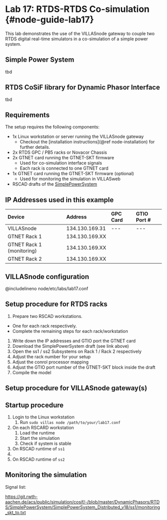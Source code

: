 # Lab 17: RTDS-RTDS Co-simulation {#node-guide-lab17}

This lab demonstrates the use of the VILLASnode gateway to couple two RTDS digital real-time simulators in a co-simulation of a simple power system.

## Simple Power System

tbd

## RTDS CoSiF library for Dynamic Phasor Interface 

tbd

## Requirements

The setup requires the following components:

* 1x Linux workstation or server running the VILLASnode gateway
  * Checkout the [installation instructions](@ref node-installation) for further details.
* 2x RTDS GPC / PB5 racks or Novacor Chassis
* 2x GTNET card running the GTNET-SKT firmware
  * Used for co-simulation interface signals
  * Each rack is connected to one GTNET card
* 1x GTNET card running the GTNET-SKT firmware (optional)
  * Used for monitoring the simulation in VILLASweb
* RSCAD drafts of the [SimplePowerSystem](https://git.rwth-aachen.de/acs/public/simulation/cosif/-/tree/master/DynamicPhasors/RTDS/SimplePowerSystem)


## IP Addresses used in this example

| Device                    | Address        | GPC Card | GTIO Port # |
|:--                        | :--            |:--       |:---         |
| VILLASnode                | 134.130.169.31 | ---      | ---         |
| GTNET Rack 1              | 134.130.169.XX |          |             |
| GTNET Rack 1 (monitoring) | 134.130.169.XX |          |             |
| GTNET Rack 2              | 134.130.169.XX |          |             |

## VILLASnode configuration

@includelineno node/etc/labs/lab17.conf

## Setup procedure for RTDS racks

1. Prepare two RSCAD workstations.
  - One for each rack respectively.
  - Complete the remaining steps for each rack/workstation
1. Write down the IP addresses and GTIO port the GTNET card
1. Download the SimplePowerSystem draft (see link above)
1. Open the ss1 / ss2 Subsystems on Rack 1 /  Rack 2 respectively
1. Adjust the rack number for your setup
1. Adjust the conrol processor mapping
1. Adjust the GTIO port number of the GTNET-SKT block inside the draft
1. Compile the model

## Setup procedure for VILLASnode gateway(s)



## Startup procedure

1. Login to the Linux workstation
    1. Run `sudo villas node /path/to/your/lab17.conf`
1. On each RSCARD workstation
    1. Load the runtime
    1. Start the simulation
    1. Check if system is stable
1. On RSCAD runtime of `ss1`
  1. 
1. On RSCAD runtime of `ss2`


## Monitoring the simulation

Signal list:

https://git.rwth-aachen.de/acs/public/simulation/cosif/-/blob/master/DynamicPhasors/RTDS/SimplePowerSystem/SimplePowerSystem_Distributed_v18/ss1/monitoring_skt_to.txt
